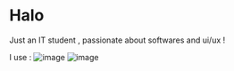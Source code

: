 # Halo

Just an IT student , passionate about softwares and ui/ux !

I use :
![image](https://github.com/nidqija/first/assets/144256646/747f014d-6aef-486b-a273-4a506cf60620) ![image](https://github.com/nidqija/first/assets/144256646/7e983cb0-35e4-4a16-9640-420d9d97bfbc)


